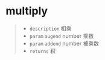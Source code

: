 # multiply

> - `description` 相乘
> - `param` `augend` number 乘数
> - `param` `addend` number 被乘数
> - `returns` 积
